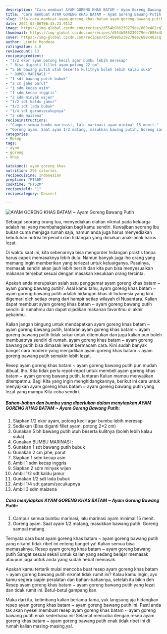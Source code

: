 ```yaml
---
description: "Cara membuat AYAM GORENG KHAS BATAM ~ Ayam Goreng Bawang Putih Sederhana dan Mudah Dibuat"
title: "Cara membuat AYAM GORENG KHAS BATAM ~ Ayam Goreng Bawang Putih Sederhana dan Mudah Dibuat"
slug: 1314-cara-membuat-ayam-goreng-khas-batam-ayam-goreng-bawang-putih-sederhana-dan-mudah-dibuat
date: 2021-02-06T06:45:23.911Z
image: https://img-global.cpcdn.com/recipes/d554b986239279ee/680x482cq70/ayam-goreng-khas-batam-ayam-goreng-bawang-putih-foto-resep-utama.jpg
thumbnail: https://img-global.cpcdn.com/recipes/d554b986239279ee/680x482cq70/ayam-goreng-khas-batam-ayam-goreng-bawang-putih-foto-resep-utama.jpg
cover: https://img-global.cpcdn.com/recipes/d554b986239279ee/680x482cq70/ayam-goreng-khas-batam-ayam-goreng-bawang-putih-foto-resep-utama.jpg
author: Linnie Mendoza
ratingvalue: 4.8
reviewcount: 13
recipeingredient:
- "1/2 ekor ayam potong kecil agar bumbu lebih meresap"
- " Bisa diganti fillet ayam potong 22 cm"
- "5 bh bawang putih utuh beserta kulitnya boleh lebih kalau suka"
- " BUMBU MARINASI "
- "1 sdt bawang putih bubuk"
- "2 cm jahe parut"
- "1 sdm kecap asin"
- "1 sdm kecap inggris"
- "2 sdm minyak wijen"
- "1/2 sdt kaldu jamur"
- "1/2 sdt lada bubuk"
- "1/4 sdt garamsecukupnya"
- "3 sdm maizena"
recipeinstructions:
- "Campur semua bumbu marinasi, lalu marinasi ayam minimal 15 menit."
- "Goreng ayam. Saat ayam 1/2 matang, masukkan bawang putih. Goreng sampai matang."
categories:
- Resep
tags:
- ayam
- goreng
- khas

katakunci: ayam goreng khas 
nutrition: 295 calories
recipecuisine: Indonesian
preptime: "PT30M"
cooktime: "PT52M"
recipeyield: "1"
recipecategory: Dessert

---
```



![AYAM GORENG KHAS BATAM ~ Ayam Goreng Bawang Putih](https://img-global.cpcdn.com/recipes/d554b986239279ee/680x482cq70/ayam-goreng-khas-batam-ayam-goreng-bawang-putih-foto-resep-utama.jpg)

Sebagai seorang orang tua, menyediakan olahan nikmat pada keluarga adalah hal yang membahagiakan bagi kamu sendiri. Kewajiban seorang ibu bukan cuma menjaga rumah saja, namun anda juga harus menyediakan kebutuhan nutrisi terpenuhi dan hidangan yang dimakan anak-anak harus lezat.

Di waktu  saat ini, kita sebenarnya bisa mengorder hidangan praktis tanpa harus capek memasaknya lebih dulu. Namun banyak juga lho orang yang memang ingin memberikan yang terlezat untuk keluarganya. Pasalnya, memasak sendiri akan jauh lebih bersih dan kita pun bisa menyesuaikan makanan tersebut sesuai dengan masakan kesukaan orang tercinta. 



Apakah anda merupakan salah satu penggemar ayam goreng khas batam ~ ayam goreng bawang putih?. Asal kamu tahu, ayam goreng khas batam ~ ayam goreng bawang putih adalah hidangan khas di Indonesia yang kini digemari oleh setiap orang dari hampir setiap wilayah di Nusantara. Kalian dapat membuat ayam goreng khas batam ~ ayam goreng bawang putih sendiri di rumahmu dan dapat dijadikan makanan favoritmu di akhir pekanmu.

Kalian jangan bingung untuk mendapatkan ayam goreng khas batam ~ ayam goreng bawang putih, lantaran ayam goreng khas batam ~ ayam goreng bawang putih tidak sukar untuk ditemukan dan juga kalian pun boleh membuatnya sendiri di rumah. ayam goreng khas batam ~ ayam goreng bawang putih bisa dimasak lewat bermacam cara. Kini sudah banyak banget cara modern yang menjadikan ayam goreng khas batam ~ ayam goreng bawang putih semakin lebih lezat.

Resep ayam goreng khas batam ~ ayam goreng bawang putih pun mudah dibuat, lho. Kita tidak perlu repot-repot untuk membeli ayam goreng khas batam ~ ayam goreng bawang putih, lantaran Kalian mampu menyajikan ditempatmu. Bagi Kita yang ingin menghidangkannya, berikut ini cara untuk menyajikan ayam goreng khas batam ~ ayam goreng bawang putih yang lezat yang mampu Kita coba sendiri.

<!--inarticleads1-->

##### Bahan-bahan dan bumbu yang diperlukan dalam menyiapkan AYAM GORENG KHAS BATAM ~ Ayam Goreng Bawang Putih:

1. Siapkan 1/2 ekor ayam, potong kecil agar bumbu lebih meresap
1. Sediakan  (Bisa diganti fillet ayam, potong 2×2 cm)
1. Gunakan 5 bh bawang putih utuh beserta kulitnya (boleh lebih kalau suka)
1. Gunakan  BUMBU MARINASI :
1. Gunakan 1 sdt bawang putih bubuk
1. Gunakan 2 cm jahe, parut
1. Siapkan 1 sdm kecap asin
1. Ambil 1 sdm kecap inggris
1. Siapkan 2 sdm minyak wijen
1. Ambil 1/2 sdt kaldu jamur
1. Gunakan 1/2 sdt lada bubuk
1. Ambil 1/4 sdt garam/secukupnya
1. Ambil 3 sdm maizena




<!--inarticleads2-->

##### Cara menyiapkan AYAM GORENG KHAS BATAM ~ Ayam Goreng Bawang Putih:

1. Campur semua bumbu marinasi, lalu marinasi ayam minimal 15 menit.
1. Goreng ayam. Saat ayam 1/2 matang, masukkan bawang putih. Goreng sampai matang.




Ternyata cara buat ayam goreng khas batam ~ ayam goreng bawang putih yang nikamt tidak ribet ini enteng banget ya! Kalian semua bisa memasaknya. Resep ayam goreng khas batam ~ ayam goreng bawang putih Sangat sesuai sekali untuk kalian yang sedang belajar memasak ataupun juga untuk anda yang sudah hebat memasak.

Apakah kamu tertarik mulai mencoba buat resep ayam goreng khas batam ~ ayam goreng bawang putih nikmat tidak rumit ini? Kalau kamu ingin, ayo kamu segera siapin peralatan dan bahan-bahannya, setelah itu bikin deh Resep ayam goreng khas batam ~ ayam goreng bawang putih yang lezat dan tidak rumit ini. Betul-betul gampang kan. 

Maka dari itu, ketimbang kalian berlama-lama, yuk langsung aja hidangkan resep ayam goreng khas batam ~ ayam goreng bawang putih ini. Pasti anda tak akan nyesel membuat resep ayam goreng khas batam ~ ayam goreng bawang putih enak sederhana ini! Selamat mencoba dengan resep ayam goreng khas batam ~ ayam goreng bawang putih enak tidak ribet ini di rumah kalian masing-masing,ya!.

